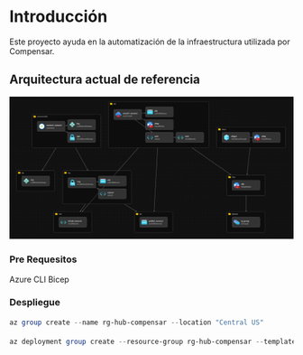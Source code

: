 # Introducción

Este proyecto ayuda en la automatización de la infraestructura utilizada por Compensar.

## Arquitectura actual de referencia

![Arquitectura](Docs/Actual.png)

### Pre Requesitos

Azure CLI
Bicep

### Despliegue

```powershell
az group create --name rg-hub-compensar --location "Central US"

az deployment group create --resource-group rg-hub-compensar --template-file "main.bicep" --parameters "@parameters/project.parameters.json" --parameters "@parameters/afw.parameters.json" --parameters "@parameters/ipgroups.parameters.json" --parameters "@parameters/afwpcr.parameters.json" --parameters "@parameters/vnet.parameters.json" --parameters "@parameters/tags.parameters.json" --what-if
```
